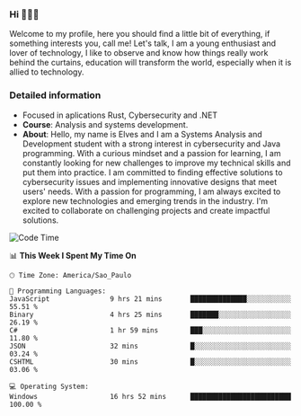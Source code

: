 


### Hi 🙋🏽‍♂️

Welcome to my profile, here you should find a little bit of everything, if something interests you, call me! Let's talk,
I am a young enthusiast and lover of technology, I like to observe and know how things really work behind the curtains, 
education will transform the world, especially when it is allied to technology.

### Detailed information
* Focused in aplications Rust, Cybersecurity and .NET
* **Course**: Analysis and systems development.
* **About**: Hello, my name is Elves and I am a Systems Analysis and Development student with a strong interest in cybersecurity and Java programming. With a curious mindset and a passion for learning, I am constantly looking for new challenges to improve my technical skills and put them into practice. I am committed to finding effective solutions to cybersecurity issues and implementing innovative designs that meet users' needs. With a passion for programming, I am always excited to explore new technologies and emerging trends in the industry. I'm excited to collaborate on challenging projects and create impactful solutions.

<!--START_SECTION:waka-->
![Code Time](http://img.shields.io/badge/Code%20Time-245%20hrs%2046%20mins-blue)

📊 **This Week I Spent My Time On** 

```text
🕑︎ Time Zone: America/Sao_Paulo

💬 Programming Languages: 
JavaScript               9 hrs 21 mins       ██████████████░░░░░░░░░░░   55.51 % 
Binary                   4 hrs 25 mins       ███████░░░░░░░░░░░░░░░░░░   26.19 % 
C#                       1 hr 59 mins        ███░░░░░░░░░░░░░░░░░░░░░░   11.80 % 
JSON                     32 mins             █░░░░░░░░░░░░░░░░░░░░░░░░   03.24 % 
CSHTML                   30 mins             █░░░░░░░░░░░░░░░░░░░░░░░░   03.06 % 

💻 Operating System: 
Windows                  16 hrs 52 mins      █████████████████████████   100.00 % 
```


<!--END_SECTION:waka-->


